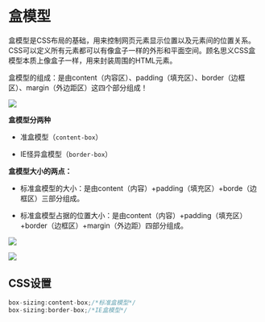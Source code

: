 # 盒模型

盒模型是CSS布局的基础，用来控制网页元素显示位置以及元素间的位置关系。CSS可以定义所有元素都可以有像盒子一样的外形和平面空间。顾名思义CSS盒模型本质上像盒子一样，用来封装周围的HTML元素。

盒模型的组成：是由content（内容区）、padding（填充区）、border（边框区）、margin（外边距区）这四个部分组成！

![](https://i.loli.net/2021/04/05/rWoTl5BwiGMhHRQ.png)



**盒模型分两种**

- 准盒模型（`content-box`）

- IE怪异盒模型（`border-box`）



**盒模型大小的两点：**

- 标准盒模型的大小：是由content（内容）+padding（填充区）+borde（边框区）三部分组成。

- 标准盒模型占据的位置大小：是由content（内容）+padding（填充区）+border（边框区）+margin（外边距）四部分组成。

![](https://i.loli.net/2021/04/05/lt9SIYAUrDNVFTb.png)

![](https://i.loli.net/2021/04/05/OmVnIQWN5Y91aKP.png)



## CSS设置

```javascript
box-sizing:content-box;/*标准盒模型*/
box-sizing:border-box;/*IE盒模型*/
```

